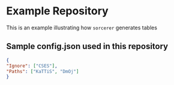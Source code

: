 # Example Repository

This is an example illustrating how `sorcerer` generates tables

## Sample config.json used in this repository
```JSON
{
"Ignore": ["CSES"],
"Paths": ["KaTTiS", "DmOj"]
}
```
